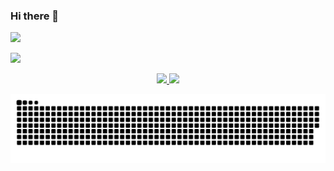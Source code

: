 ### Hi there 👋

<p>
    <a herf="https://b23.tv/mOK9WD">
    <img src="https://img.shields.io/badge/bilibili-%E2%89%A5%20200%20follows-red"/>
    </a>
    </p>
    <p>
    <a herf="http://www.coolapk.com/u/2899433">
    <img src="https://img.shields.io/badge/coolapk-%E2%89%A5%201500%20follows-brightgreen"/>
    </a>
</p>
    
<p align="center">
  <a href="https://github.com/xiaoji235">
    <img src="https://github-readme-stats.vercel.app/api?username=xiaoji235&theme=gruvbox&show_icons=true" />
    <img src="https://cdn.jsdelivr.net/gh/xiaoji235/xiaoji235/morty.png">
  </a>
  
  <p align="center">
    <a href="https://github.com/marketplace/actions/generate-snake-game-from-github-contribution-grid">
    <img src="https://github.com/xiaoji235/xiaoji235/blob/main/github-user-contribution.svg" 
       alt="Contribution eating Snake" />
    </a>
  </p>
